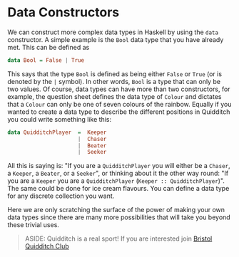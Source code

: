 # Data Constructors

We can construct more complex data types in Haskell by using the `data` constructor. A simple example is the `Bool` data type that you have already met. This can be defined as

```haskell
data Bool = False | True
```

This says that the type `Bool` is defined as being either `False` or `True` (or is denoted by the `|` symbol). In other words, `Bool` is a type that can only be two values. Of course, data types can have more than two constructors, for example, the question sheet defines the data type of `Colour` and dictates that a `Colour` can only be one of seven colours of the rainbow. Equally if you wanted to create a data type to describe the different positions in Quidditch you could write something like this:

```haskell
data QuidditchPlayer  =  Keeper
                      |  Chaser
                      |  Beater
                      |  Seeker
```

All this is saying is: "If you are a `QuidditchPlayer` you will either be a `Chaser`, a `Keeper`, a `Beater`, or a `Seeker`", or thinking about it the other way round: "If you are a `Keeper` you are a `QuidditchPlayer` (`Keeper :: QuidditchPlayer`)". The same could be done for ice cream flavours. You can define a data type for any discrete collection you want.

Here we are only scratching the surface of the power of making your own data types since there are many more possibilities that will take you beyond these trivial uses.

> ASIDE: Quidditch is a real sport! If you are interested join [Bristol Quidditch Club](https://www.bristolsu.org.uk/groups/bristol-quidditch-club)
